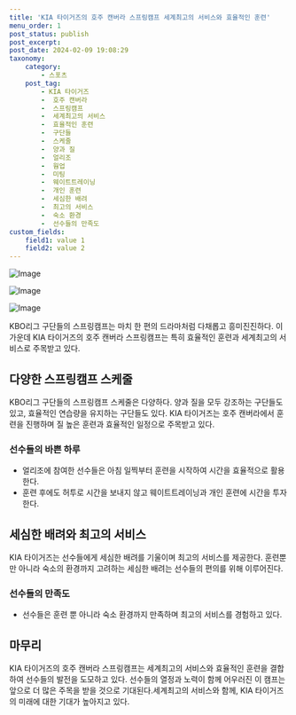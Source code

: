 ```yaml
---
title: 'KIA 타이거즈의 호주 캔버라 스프링캠프 세계최고의 서비스와 효율적인 훈련'
menu_order: 1
post_status: publish
post_excerpt: 
post_date: 2024-02-09 19:08:29
taxonomy:
    category:
        - 스포츠
    post_tag:
        - KIA 타이거즈
        -  호주 캔버라
        -  스프링캠프
        -  세계최고의 서비스
        -  효율적인 훈련
        -  구단들
        -  스케줄
        -  양과 질
        -  얼리조
        -  웜업
        -  미팅
        -  웨이트트레이닝
        -  개인 훈련
        -  세심한 배려
        -  최고의 서비스
        -  숙소 환경
        -  선수들의 만족도
custom_fields:
    field1: value 1
    field2: value 2
---
```


![Image](https://imgnews.pstatic.net/image/117/2024/02/09/0003805733_001_20240209160001279.jpg?type=w647)

![Image](https://imgnews.pstatic.net/image/117/2024/02/09/0003805733_002_20240209160001319.jpg?type=w647)

![Image](https://imgnews.pstatic.net/image/117/2024/02/09/0003805733_003_20240209160001374.jpg?type=w647)

KBO리그 구단들의 스프링캠프는 마치 한 편의 드라마처럼 다채롭고 흥미진진하다. 이 가운데 KIA 타이거즈의 호주 캔버라 스프링캠프는 특히 효율적인 훈련과 세계최고의 서비스로 주목받고 있다.
## 다양한 스프링캠프 스케줄
KBO리그 구단들의 스프링캠프 스케줄은 다양하다. 양과 질을 모두 강조하는 구단들도 있고, 효율적인 연습량을 유지하는 구단들도 있다. KIA 타이거즈는 호주 캔버라에서 훈련을 진행하며 질 높은 훈련과 효율적인 일정으로 주목받고 있다.
### 선수들의 바쁜 하루
- 얼리조에 참여한 선수들은 아침 일찍부터 훈련을 시작하여 시간을 효율적으로 활용한다.
- 훈련 후에도 허투로 시간을 보내지 않고 웨이트트레이닝과 개인 훈련에 시간을 투자한다.
## 세심한 배려와 최고의 서비스
KIA 타이거즈는 선수들에게 세심한 배려를 기울이며 최고의 서비스를 제공한다. 훈련뿐만 아니라 숙소의 환경까지 고려하는 세심한 배려는 선수들의 편의를 위해 이루어진다.
### 선수들의 만족도
- 선수들은 훈련 뿐 아니라 숙소 환경까지 만족하며 최고의 서비스를 경험하고 있다.
## 마무리
KIA 타이거즈의 호주 캔버라 스프링캠프는 세계최고의 서비스와 효율적인 훈련을 결합하여 선수들의 발전을 도모하고 있다. 선수들의 열정과 노력이 함께 어우러진 이 캠프는 앞으로 더 많은 주목을 받을 것으로 기대된다.세계최고의 서비스와 함께, KIA 타이거즈의 미래에 대한 기대가 높아지고 있다.
